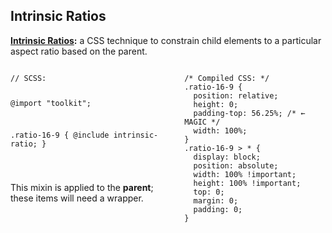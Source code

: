 ## Intrinsic Ratios

**[Intrinsic Ratios](http://alistapart.com/article/creating-intrinsic-ratios-for-video):**
a CSS technique to constrain child elements to a particular aspect ratio based on the parent.

<div class="columns">
  <div>
<pre><code class="language-scss">// SCSS:

@import "toolkit";

.ratio-16-9 {
  @include intrinsic-ratio;
}

</code></pre>

<p class="small centered">This mixin is applied to the <strong>parent</strong>; <br /> these items will need a wrapper.</p>

  </div>
  <div>

<pre><code class="language-css">/* Compiled CSS: */
.ratio-16-9 {
  position: relative;
  height: 0;
  padding-top: 56.25%; /* &larr; MAGIC */
  width: 100%;
}
.ratio-16-9 > * {
  display: block;
  position: absolute;
  width: 100% !important;
  height: 100% !important;
  top: 0;
  margin: 0;
  padding: 0;
}
</code></pre>

  </div>
</div>

